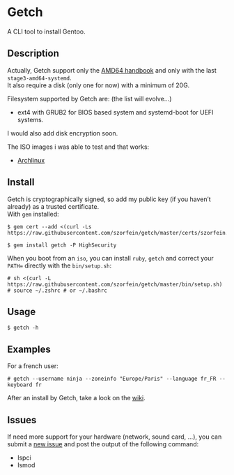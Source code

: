 # Getch
A CLI tool to install Gentoo.

## Description
Actually, Getch support only the [AMD64 handbook](https://wiki.gentoo.org/wiki/Handbook:AMD64) and only with the last `stage3-amd64-systemd`.  
It also require a disk (only one for now) with a minimum of 20G.  

Filesystem supported by Getch are: (the list will evolve...)
+ ext4 with GRUB2 for BIOS based system and systemd-boot for UEFI systems.

I would also add disk encryption soon.

The ISO images i was able to test and that works:
+ [Archlinux](https://www.archlinux.org/download/)

## Install
Getch is cryptographically signed, so add my public key (if you haven’t already) as a trusted certificate.  
With `gem` installed:

    $ gem cert --add <(curl -Ls https://raw.githubusercontent.com/szorfein/getch/master/certs/szorfein.pem)

    $ gem install getch -P HighSecurity

When you boot from an `iso`, you can install `ruby`, `getch` and correct your `PATH=` directly with the `bin/setup.sh`:

    # sh <(curl -L https://raw.githubusercontent.com/szorfein/getch/master/bin/setup.sh)
    # source ~/.zshrc # or ~/.bashrc

## Usage

    $ getch -h

## Examples
For a french user:

    # getch --username ninja --zoneinfo "Europe/Paris" --language fr_FR --keyboard fr

After an install by Getch, take a look on the [wiki](https://github.com/szorfein/getch/wiki).

## Issues
If need more support for your hardware (network, sound card, ...), you can submit a [new issue](https://github.com/szorfein/getch/issues/new) and post the output of the following command:
+ lspci
+ lsmod

